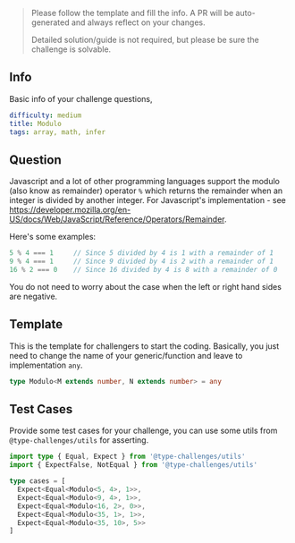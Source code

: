 > Please follow the template and fill the info. A PR will be auto-generated and always reflect on your changes.
>
> Detailed solution/guide is not required, but please be sure the challenge is solvable.

## Info

Basic info of your challenge questions,

```yaml
difficulty: medium
title: Modulo
tags: array, math, infer
```

## Question

Javascript and a lot of other programming languages support the modulo (also know as remainder) operator `%` which returns the remainder when an integer is divided by another integer. For Javascript's implementation - see https://developer.mozilla.org/en-US/docs/Web/JavaScript/Reference/Operators/Remainder.

Here's some examples:

```js
5 % 4 === 1     // Since 5 divided by 4 is 1 with a remainder of 1
9 % 4 === 1     // Since 9 divided by 4 is 2 with a remainder of 1
16 % 2 === 0    // Since 16 divided by 4 is 8 with a remainder of 0
```

You do not need to worry about the case when the left or right hand sides are negative.

## Template

This is the template for challengers to start the coding. Basically, you just need to change the name of your generic/function and leave to implementation `any`.

```ts
type Modulo<M extends number, N extends number> = any
```

## Test Cases

Provide some test cases for your challenge, you can use some utils from `@type-challenges/utils` for asserting.

```ts
import type { Equal, Expect } from '@type-challenges/utils'
import { ExpectFalse, NotEqual } from '@type-challenges/utils'

type cases = [
  Expect<Equal<Modulo<5, 4>, 1>>,
  Expect<Equal<Modulo<9, 4>, 1>>,
  Expect<Equal<Modulo<16, 2>, 0>>,
  Expect<Equal<Modulo<35, 1>, 1>>,
  Expect<Equal<Modulo<35, 10>, 5>>
]
```
